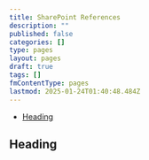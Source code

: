```yaml
---
title: SharePoint References
description: ""
published: false
categories: []
type: pages
layout: pages
draft: true
tags: []
fmContentType: pages
lastmod: 2025-01-24T01:40:48.484Z
---
```


<!--- cSpell:disable --->
* [Heading](#heading)
<!--- cSpell:enable --->

## Heading
